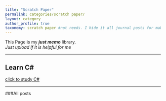 ```yaml
---
title: "Scratch Paper"
permalink: categories/scratch paper/
layout: category
author_profile: true
taxonomy: scratch paper #not needs. I hide it all journal posts for make _journal folder. So it can't see. I don't know how to do that...
---
```


This Page is my __*just memo*__ library.  
*Just upload if it is helpful for me*

*****

## Learn C#
[click to study C#](https://eliotjang.github.io/tags/C#)

*****
###All posts
